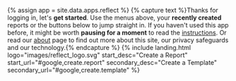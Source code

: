 {% assign app = site.data.apps.reflect %}
{% capture text %}Thanks for logging in, let's __get started__. Use the menus above, your __recently created__ reports or the buttons below to jump straight in. If you haven't used this app before, it might be worth __pausing for a moment__ to read the [instructions](#instructions). Or read our [about](/about/) page to find out more about this site, our privacy safeguards and our technology.{% endcapture %}
{% include landing.html logo="images/reflect_logo.svg" start_desc="Create a Report" start_url="#google,create.report" secondary_desc="Create a Template" secondary_url="#google,create.template"  %}